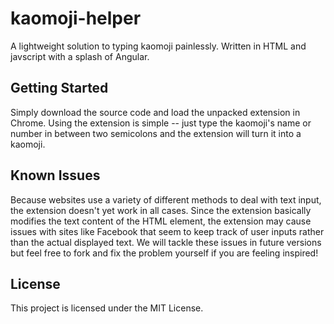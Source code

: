 # kaomoji-helper

A lightweight solution to typing kaomoji painlessly. Written in HTML and javscript with a splash of Angular.

## Getting Started

Simply download the source code and load the unpacked extension in Chrome. Using the extension is simple -- just type the kaomoji's name or number in between two semicolons and the extension will turn it into a kaomoji.

## Known Issues

Because websites use a variety of different methods to deal with text input, the extension doesn't yet work in all cases. Since the extension basically modifies the text content of the HTML element, the extension may cause issues with sites like Facebook that seem to keep track of user inputs rather than the actual displayed text. We will tackle these issues in future versions but feel free to fork and fix the problem yourself if you are feeling inspired! 

## License

This project is licensed under the MIT License.
